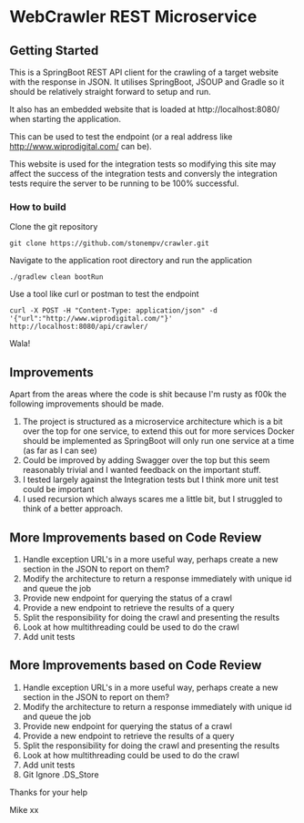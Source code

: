 # WebCrawler REST Microservice

## Getting Started
This is a SpringBoot REST API client for the crawling of a target website with the response in JSON.
It utilises SpringBoot, JSOUP and Gradle so it should be relatively straight forward to setup and run.

It also has an embedded website that is loaded at http://localhost:8080/ when starting the application.

This can be used to test the endpoint (or a real address like http://www.wiprodigital.com/ can be).

This website is used for the integration tests so modifying this site may affect the success of the integration tests and conversly the integration tests require the server to be running to be 100% successful.

### How to build
Clone the git repository
```
git clone https://github.com/stonempv/crawler.git
```

Navigate to the application root directory and run the application
```
./gradlew clean bootRun
```

Use a tool like curl or postman to test the endpoint
```
curl -X POST -H "Content-Type: application/json" -d '{"url":"http://www.wiprodigital.com/"}' http://localhost:8080/api/crawler/
```

Wala!


## Improvements
Apart from the areas where the code is shit because I'm rusty as f00k the following improvements should be made.

1. The project is structured as a microservice architecture which is a bit over the top for one service, to extend this out for more services Docker should be implemented as SpringBoot will only run one service at a time (as far as I can see)
2. Could be improved by adding Swagger over the top but this seem reasonably trivial and I wanted feedback on the important stuff.
3. I tested largely against the Integration tests but I think more unit test could be important
4. I used recursion which always scares me a little bit, but I struggled to think of a better approach.

## More Improvements based on Code Review
1. Handle exception URL's in a more useful way, perhaps create a new section in the JSON to report on them?
2. Modify the architecture to return a response immediately with unique id and queue the job
3. Provide new endpoint for querying the status of a crawl
4. Provide a new endpoint to retrieve the results of a query
5. Split the responsibility for doing the crawl and presenting the results
6. Look at how multithreading could be used to do the crawl
7. Add unit tests



## More Improvements based on Code Review
1. Handle exception URL's in a more useful way, perhaps create a new section in the JSON to report on them?
2. Modify the architecture to return a response immediately with unique id and queue the job
3. Provide new endpoint for querying the status of a crawl
4. Provide a new endpoint to retrieve the results of a query
5. Split the responsibility for doing the crawl and presenting the results
6. Look at how multithreading could be used to do the crawl
7. Add unit tests
8. Git Ignore .DS_Store



Thanks for your help

Mike xx

